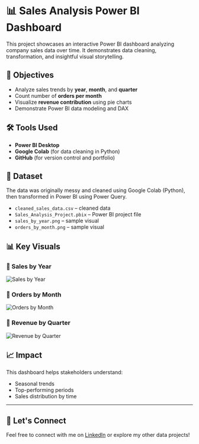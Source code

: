 # 📊 Sales Analysis Power BI Dashboard

This project showcases an interactive Power BI dashboard analyzing company sales data over time. It demonstrates data cleaning, transformation, and insightful visual storytelling.

## 🚀 Objectives

- Analyze sales trends by **year**, **month**, and **quarter**
- Count number of **orders per month**
- Visualize **revenue contribution** using pie charts
- Demonstrate Power BI data modeling and DAX

## 🛠 Tools Used

- **Power BI Desktop**
- **Google Colab** (for data cleaning in Python)
- **GitHub** (for version control and portfolio)

## 📂 Dataset

The data was originally messy and cleaned using Google Colab (Python), then transformed in Power BI using Power Query.

- `cleaned_sales_data.csv` – cleaned data
- `Sales_Analysis_Project.pbix` – Power BI project file
- `sales_by_year.png` – sample visual
- `orders_by_month.png` – sample visual

## 📊 Key Visuals

### 🔹 Sales by Year
![Sales by Year](sales_by_year.png)

### 🔹 Orders by Month
![Orders by Month](orders_by_month.png)

### 🔹 Revenue by Quarter
![Revenue by Quarter](revenue_by_quarter.png)

## 📈 Impact

This dashboard helps stakeholders understand:
- Seasonal trends
- Top-performing periods
- Sales distribution by time

---

## 🤝 Let's Connect

Feel free to connect with me on [LinkedIn](https://www.linkedin.com) or explore my other data projects!
